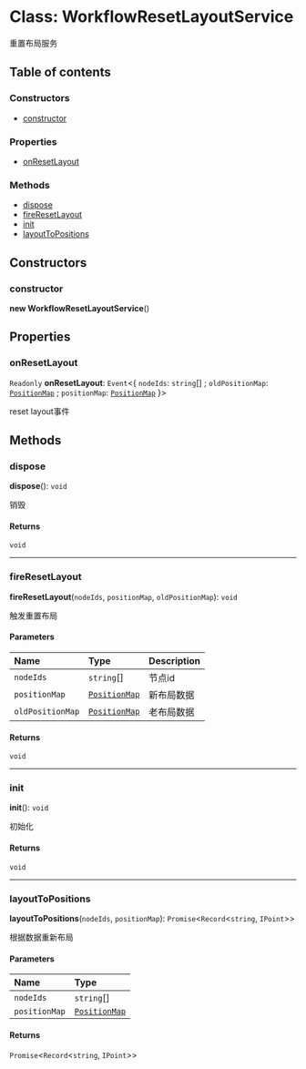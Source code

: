 # Class: WorkflowResetLayoutService

重置布局服务

## Table of contents

### Constructors

* [constructor](/auto-docs/free-layout-core/classes/WorkflowResetLayoutService.md#constructor)

### Properties

* [onResetLayout](/auto-docs/free-layout-core/classes/WorkflowResetLayoutService.md#onresetlayout)

### Methods

* [dispose](/auto-docs/free-layout-core/classes/WorkflowResetLayoutService.md#dispose)
* [fireResetLayout](/auto-docs/free-layout-core/classes/WorkflowResetLayoutService.md#fireresetlayout)
* [init](/auto-docs/free-layout-core/classes/WorkflowResetLayoutService.md#init)
* [layoutToPositions](/auto-docs/free-layout-core/classes/WorkflowResetLayoutService.md#layouttopositions)

## Constructors

### constructor

**new WorkflowResetLayoutService**()

## Properties

### onResetLayout

`Readonly` **onResetLayout**: `Event`<{ `nodeIds`: `string`\[] ; `oldPositionMap`: [`PositionMap`](/auto-docs/free-layout-core/types/PositionMap.md) ; `positionMap`: [`PositionMap`](/auto-docs/free-layout-core/types/PositionMap.md)  }>

reset layout事件

## Methods

### dispose

**dispose**(): `void`

销毁

#### Returns

`void`

***

### fireResetLayout

**fireResetLayout**(`nodeIds`, `positionMap`, `oldPositionMap`): `void`

触发重置布局

#### Parameters

| Name | Type | Description |
| :------ | :------ | :------ |
| `nodeIds` | `string`\[] | 节点id |
| `positionMap` | [`PositionMap`](/auto-docs/free-layout-core/types/PositionMap.md) | 新布局数据 |
| `oldPositionMap` | [`PositionMap`](/auto-docs/free-layout-core/types/PositionMap.md) | 老布局数据 |

#### Returns

`void`

***

### init

**init**(): `void`

初始化

#### Returns

`void`

***

### layoutToPositions

**layoutToPositions**(`nodeIds`, `positionMap`): `Promise`<`Record`<`string`, `IPoint`>>

根据数据重新布局

#### Parameters

| Name | Type |
| :------ | :------ |
| `nodeIds` | `string`\[] |
| `positionMap` | [`PositionMap`](/auto-docs/free-layout-core/types/PositionMap.md) |

#### Returns

`Promise`<`Record`<`string`, `IPoint`>>

